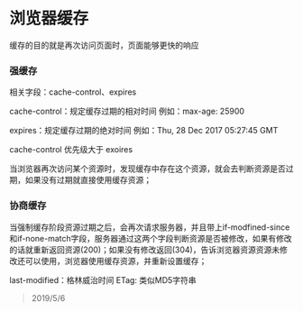 # 浏览器缓存
缓存的目的就是再次访问页面时，页面能够更快的响应

### 强缓存
相关字段：cache-control、expires

cache-control：规定缓存过期的相对时间 例如：max-age: 25900

expires：规定缓存过期的绝对时间 例如：Thu, 28 Dec 2017 05:27:45 GMT

cache-control 优先级大于 exoires 

当浏览器再次访问某个资源时，发现缓存中存在这个资源，就会去判断资源是否过期，如果没有过期就直接使用缓存资源；

### 协商缓存
当强制缓存阶段资源过期之后，会再次请求服务器，并且带上if-modfined-since和if-none-match字段，服务器通过这两个字段判断资源是否被修改，如果有修改的话就重新返回资源(200)；如果没有修改返回(304)，告诉浏览器资源资源未修改还可以使用，浏览器使用缓存资源，并重新设置缓存；

last-modified：格林威治时间
ETag: 类似MD5字符串

> 2019/5/6